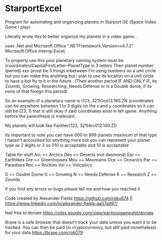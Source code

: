 # StarportExcel
Program for automating and organizing planets in Starport GE (Space Video Game I play)

Literally wrote this to better organize my planets in a video game...

uses .Net and Microsoft Office
".NETFramework,Version=v4.7.2"
Microsoft.Office.Interop.Excel;

To properly use this your planetary naming system must be (coordinates)CapitalFirstLetter-PlanetType in 3 letters Then planet number. (period) xxx (must be 3 things inbetween I'm using numbers on a unit circle but you can make this anything but i plan to use its location on a unit circle to have a bot fly to it in the future . (Then another period IF AND ONLY IF, its Zounds, Growing, Researching ,Needs Defense or is a Double dome, if its none of that forego this period)

So an example of a planetary name is (123, 321)Oce13.180.ZN (coordinates can be anywhere between 1 to 3 digits on the x and y coordinates so it can still be (23, 1) that is still okay if said coordinates exist in teh game. Anything before the parenthesis is irrelevant.

My planets will look like Panther(123, 321)Arc012.100.ZD

Its important to note you can have 000 to 999 planets maximum of that type I haven't accounted for anything more but you can represent your planet type as 2 digits or 3
so 010 is acceptable and 10 is acceptable

Table for stuff
Arc == Arctics
Des == Deserts (not desmond)
Ear == Earthlikes
Gre == Greenhouses
Mou == Mountains
Oce == Oceanics
Par == Paradises
Roc == Rockies
Vol == Volcanics

D == Double Dome
G == Growing
N == Needs Defense
R == Research
Z == Zounds

If you find any errors or bugs please tell me and how you reached it

Code created by Alexander Fields https://github.com/roku674 || https://www.linkedin.com/in/alexander-fields-aa57a997/

feel free to donate https://sites.google.com/view/perilousgamesltd/donate

Brave is a safe browser that doesn't track your data unless you want it to be tracked. You can then be paid (in cryptocurrency, but still paid nonetheless) for your data https://brave.com/rok079

